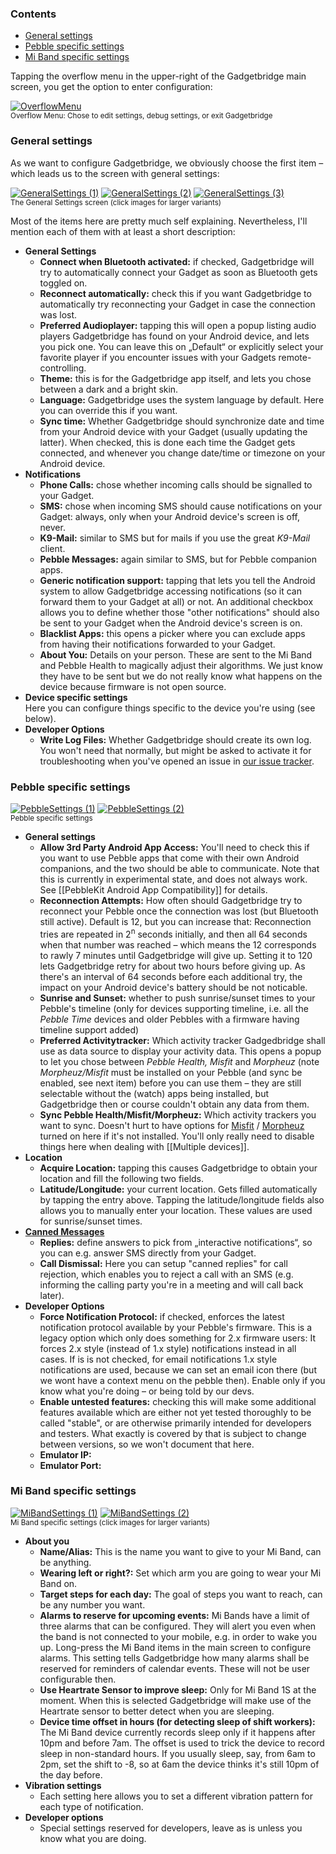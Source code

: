### Contents
* [General settings](#general-settings)
* [Pebble specific settings](#pebble-specific-settings)
* [Mi Band specific settings](#mi-band-specific-settings)

Tapping the overflow menu in the upper-right of the Gadgetbridge main screen, you get the option to enter configuration:

[![OverflowMenu](https://i.imgur.com/XBZGxkVm.png)](https://i.imgur.com/XBZGxkV.png)  
<sup>Overflow Menu: Chose to edit settings, debug settings, or exit Gadgetbridge</sup>

### General settings
As we want to configure Gadgetbridge, we obviously choose the first item – which leads us to the screen with general settings:

[![GeneralSettings (1)](https://i.imgur.com/AKDMGs0m.png)](https://i.imgur.com/AKDMGs0.png) [![GeneralSettings (2)](https://i.imgur.com/kIm58q3m.png)](https://i.imgur.com/kIm58q3.png) [![GeneralSettings (3)](https://i.imgur.com/3xAZiBcm.png)](https://i.imgur.com/3xAZiBc.png)  
<sup>The General Settings screen (click images for larger variants)</sup>

Most of the items here are pretty much self explaining. Nevertheless, I'll mention each of them with at least a short description:

* **General Settings**
  * **Connect when Bluetooth activated:** if checked, Gadgetbridge will try to automatically connect your Gadget as soon as Bluetooth gets toggled on.
  * **Reconnect automatically:** check this if you want Gadgetbridge to automatically try reconnecting your Gadget in case the connection was lost.
  * **Preferred Audioplayer:** tapping this will open a popup listing audio players Gadgetbridge has found on your Android device, and lets you pick one. You can leave this on „Default“ or explicitly select your favorite player if you encounter issues with your Gadgets remote-controlling.
  * **Theme:** this is for the Gadgetbridge app itself, and lets you chose between a dark and a bright skin.
  * **Language:** Gadgetbridge uses the system language by default. Here you can override this if you want.
  * **Sync time:** Whether Gadgetbridge should synchronize date and time from your Android device with your Gadget (usually updating the latter). When checked, this is done each time the Gadget gets connected, and whenever you change date/time or timezone on your Android device.
* **Notifications**
  * **Phone Calls:** chose whether incoming calls should be signalled to your Gadget.
  * **SMS:** chose when incoming SMS should cause notifications on your Gadget: always, only when your Android device's screen is off, never.
  * **K9-Mail:** similar to SMS but for mails if you use the great *K9-Mail* client.
  * **Pebble Messages:** again similar to SMS, but for Pebble companion apps.
  * **Generic notification support:** tapping that lets you tell the Android system to allow Gadgetbridge accessing notifications (so it can forward them to your Gadget at all) or not. An additional checkbox allows you to define whether those "other notifications" should also be sent to your Gadget when the Android device's screen is on.
  * **Blacklist Apps:** this opens a picker where you can exclude apps from having their notifications forwarded to your Gadget.
  * **About You:** Details on your person. These are sent to the Mi Band and Pebble Health to magically adjust their algorithms. We just know they have to be sent but we do not really know what happens on the device because firmware is not open source.
* **Device specific settings**  
  Here you can configure things specific to the device you're using (see below).
* **Developer Options**
  * **Write Log Files:** Whether Gadgetbridge should create its own log. You won't need that normally, but might be asked to activate it for troubleshooting when you've opened an issue in [our issue tracker](/Freeyourgadget/Gadgetbridge/issues).


### Pebble specific settings
[![PebbleSettings (1)](https://i.imgur.com/SRIEZYvm.png)](https://i.imgur.com/SRIEZYv.png) [![PebbleSettings (2)](https://i.imgur.com/eEJ5caxm.png)](https://i.imgur.com/eEJ5cax.png)  
<sup>Pebble specific settings</sup>

* **General settings**
  * **Allow 3rd Party Android App Access:** You'll need to check this if you want to use Pebble apps that come with their own Android companions, and the two should be able to communicate. Note that this is currently in experimental state, and does not always work. See [[PebbleKit Android App Compatibility]] for details.
  * **Reconnection Attempts:** How often should Gadgetbridge try to reconnect your Pebble once the connection was lost (but Bluetooth still active). Default is 12, but you can increase that: Reconnection tries are repeated in 2<sup>n</sup> seconds initially, and then all 64 seconds when that number was reached – which means the 12 corresponds to rawly 7 minutes until Gadgetbridge will give up. Setting it to 120 lets Gadgetbridge retry for about two hours before giving up. As there's an interval of 64 seconds before each additional try, the impact on your Android device's battery should be not noticable.
  * **Sunrise and Sunset:** whether to push sunrise/sunset times to your Pebble's timeline (only for devices supporting timeline, i.e. all the *Pebble Time* devices and older Pebbles with a firmware having timeline support added)
  * **Preferred Activitytracker:** Which activity tracker Gadgedbridge shall use as data source to display your activity data. This opens a popup to let you chose between *Pebble Health,* *Misfit* and *Morpheuz* (note *Morpheuz/Misfit* must be installed on your Pebble (and sync be enabled, see next item) before you can use them – they are still selectable without the (watch) apps being installed, but Gadgetbridge then or course couldn't obtain any data from them.
  * **Sync Pebble Health/Misfit/Morpheuz:** Which activity trackers you want to sync. Doesn't hurt to have options for [Misfit](https://help.getpebble.com/customer/portal/articles/1710334-misfit) / [Morpheuz](https://github.com/JamesFowler42/morpheuz20) turned on here if it's not installed. You'll only really need to disable things here when dealing with [[Multiple devices]].
* **Location**
  * **Acquire Location:** tapping this causes Gadgetbridge to obtain your location and fill the following two fields.
  * **Latitude/Longitude:** your current location. Gets filled automatically by tapping the entry above. Tapping the latitude/longitude fields also allows you to manually enter your location. These values are used for sunrise/sunset times.
* **[Canned Messages](https://github.com/Freeyourgadget/Gadgetbridge/wiki/Calls-and-SMS#configure-canned-replies)**
  * **Replies:** define answers to pick from „interactive notifications“, so you can e.g. answer SMS directly from your Gadget.
  * **Call Dismissal:** Here you can setup "canned replies" for call rejection, which enables you to reject a call with an SMS (e.g. informing the calling party you're in a meeting and will call back later).
* **Developer Options**
  * **Force Notification Protocol:** if checked, enforces the latest notification protocol available by your Pebble's firmware. This is a legacy option which only does something for 2.x firmware users: It forces 2.x style (instead of 1.x style) notifications instead in all cases. If is is not checked, for email notifications 1.x style notifications are used, because we can set an email icon there (but we wont have a context menu on the pebble then). Enable only if you know what you're doing – or being told by our devs.
  * **Enable untested features:** checking this will make some additional features available which are either not yet tested thoroughly to be called "stable", or are otherwise primarily intended for developers and testers. What exactly is covered by that is subject to change between versions, so we won't document that here.
  * **Emulator IP:**
  * **Emulator Port:**


### Mi Band specific settings
[![MiBandSettings (1)](https://i.imgur.com/NJA87grm.png)](https://i.imgur.com/NJA87gr.png) [![MiBandSettings (2)](https://i.imgur.com/TzW42fTm.png)](https://i.imgur.com/TzW42fT.png)  
<sup>Mi Band specific settings (click images for larger variants)</sup>

* **About you**
  * **Name/Alias:** This is the name you want to give to your Mi Band, can be anything.
  * **Wearing left or right?:** Set which arm you are going to wear your Mi Band on.
  * **Target steps for each day:** The goal of steps you want to reach, can be any number you want.
  * **Alarms to reserve for upcoming events:** Mi Bands have a limit of three alarms that can be configured. They will alert you even when the band is not connected to your mobile, e.g. in order to wake you up. Long-press the Mi Band items in the main screen to configure alarms. This setting tells Gadgetbridge how many alarms shall be reserved for reminders of calendar events. These will not be user configurable then.
  * **Use Heartrate Sensor to improve sleep:** Only for Mi Band 1S at the moment. When this is selected Gadgetbridge will make use of the Heartrate sensor to better detect when you are sleeping. 
  * **Device time offset in hours (for detecting sleep of shift workers):** The Mi Band device currently records sleep only if it happens after 10pm and before 7am. The offset is used to trick the device to record sleep in non-standard hours. If you usually sleep, say, from 6am to 2pm, set the shift to -8, so at 6am the device thinks it's still 10pm of the day before.
* **Vibration settings**
  * Each setting here allows you to set a different vibration pattern for each type of notification.
* **Developer options**
  * Special settings reserved for developers, leave as is unless you know what you are doing.
